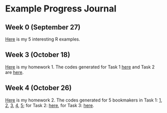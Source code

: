 # Example Progress Journal
## Week 0 (September 27)

[Here](files/erdincelif_homework_0.html) is my 5 interesting R examples.

## Week 3 (October 18)

[Here](files/HW_1.html) is my homework 1. The codes generated for Task 1 [here](files/HW1_task1.R) and Task 2 are [here](files/HW1_task2.R). 

## Week 4 (October 26)

[Here](files/HW2.html) is my homework 2.
The codes generated for 5 bookmakers in Task 1:
[1](files/HW2_task1_p.R),
[2](files/HW2_task1_bet365.R),
[3](files/HW2_task1_bwin.R),
[4](files/HW2_task1_youwin.R),
[5](files/HW2_task1_comeOn.R);
for Task 2: [here](files/HW2_task2.R),
for Task 3: [here](files/HW2_task3_v2.R).

